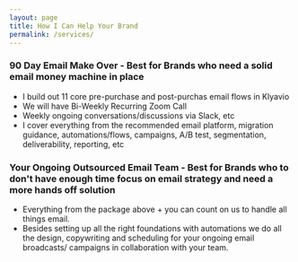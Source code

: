 ```yaml
---
layout: page
title: How I Can Help Your Brand
permalink: /services/
---
```

### 90 Day Email Make Over - Best for Brands who need a solid email money machine in place
- I build out 11 core pre-purchase and post-purchas email flows in Klyavio
- We will have Bi-Weekly Recurring Zoom Call
- Weekly ongoing conversations/discussions via Slack, etc
- I cover everything from the recommended email platform, migration guidance, automations/flows, campaigns, A/B test, segmentation, deliverability, reporting, etc

### Your Ongoing Outsourced Email Team - Best for Brands who to don't have enough time focus on email strategy and need a more hands off solution
- Everything from the package above + you can count on us to handle all things email. 
- Besides setting up all the right foundations with automations we do all the design, copywriting and scheduling for your ongoing email broadcasts/ campaigns in collaboration with your team.  